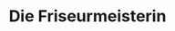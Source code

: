 ---
title: "Die Friseurmeisterin"
url: /weilheim-in-oberbayern/die-friseurmeisterin/
shop: Friseur
---